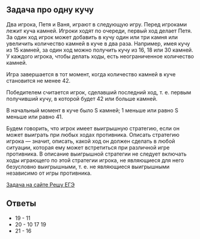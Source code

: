 ## Задача про одну кучу

Два игрока, Петя и Ваня, играют в следующую игру. Перед игроками лежит куча камней. Игроки ходят по очереди, первый ход делает Петя. За один ход игрок может добавить в кучу один или три камня или увеличить количество камней в куче в два раза. Например, имея кучу из 15 камней, за один ход можно получить кучу из 16, 18 или 30 камней. У каждого игрока, чтобы делать ходы, есть неограниченное количество камней.

Игра завершается в тот момент, когда количество камней в куче становится не менее 42.

Победителем считается игрок, сделавший последний ход, т. е. первым получивший кучу, в которой будет 42 или больше камней.

В начальный момент в куче было S камней; 1 меньше или равно S меньше или равно 41.

Будем говорить, что игрок имеет выигрышную стратегию, если он может выиграть при любых ходах противника. Описать стратегию игрока — значит, описать, какой ход он должен сделать в любой ситуации, которая ему может встретиться при различной игре противника. В описание выигрышной стратегии не следует включать ходы играющего по этой стратегии игрока, не являющиеся для него безусловно выигрышными, т. е. не являющиеся выигрышными независимо от игры противника.

[Задача на сайте Решу ЕГЭ](https://inf-ege.sdamgia.ru/problem?id=27808)
## Ответы
* 19 - 11
* 20 - 10 17 19
* 21 - 16